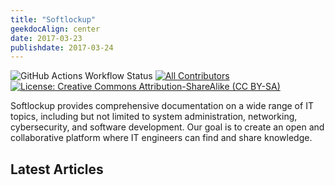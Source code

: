 ```yaml
---
title: "Softlockup"
geekdocAlign: center
date: 2017-03-23
publishdate: 2017-03-24
---
```


<!-- markdownlint-capture -->
<!-- markdownlint-disable MD033 -->

<span class="badge-placeholder">![GitHub Actions Workflow Status](https://img.shields.io/github/actions/workflow/status/softlockup-web/web/hugo.yaml)</span>
<span class="badge-placeholder">[![All Contributors](https://img.shields.io/github/all-contributors/softlockup-web/web?color=ee8449&style=flat-square)]([#contributors](https://github.com/softlockup-web/web/graphs/contributors))</span>
<span class="badge-placeholder">[![License: Creative Commons Attribution-ShareAlike (CC BY-SA)](https://img.shields.io/github/license/softlockup-web/web)](https://github.com/softlockup-web/web/blob/main/LICENSE)</span>

<!-- markdownlint-restore -->


Softlockup provides comprehensive documentation on a wide range of IT topics, including but not limited to system administration, networking, cybersecurity, and software development. Our goal is to create an open and collaborative platform where IT engineers can find and share knowledge.


## Latest Articles

